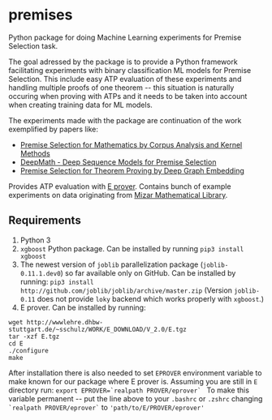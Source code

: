 # premises
Python package for doing Machine Learning experiments for Premise Selection task.

The goal adressed by the package is to provide a Python framework facilitating experiments with binary classification ML models for Premise Selection. This include easy ATP evaluation of these experiments and handling multiple proofs of one theorem -- this situation is naturally occuring when proving with ATPs and it needs to be taken into account when creating training data for ML models.

The experiments made with the package are continuation of the work exemplified by papers like:
* [Premise Selection for Mathematics by Corpus Analysis and Kernel Methods](https://link.springer.com/article/10.1007/s10817-013-9286-5)
* [DeepMath - Deep Sequence Models for Premise Selection](https://arxiv.org/abs/1606.04442)
* [Premise Selection for Theorem Proving by Deep Graph Embedding](http://papers.nips.cc/paper/6871-premise-selection-for-theorem-proving-by-deep-graph-embedding)

Provides ATP evaluation with [E prover](http://wwwlehre.dhbw-stuttgart.de/~sschulz/E/E.html). Contains bunch of example experiments on data originating from [Mizar Mathematical Library](http://mizar.org/library/).

## Requirements
1. Python 3
2. `xgboost` Python package. Can be installed by running
```pip3 install xgboost```
3. The newest version of `joblib` parallelization package (`joblib-0.11.1.dev0`) so far available only on GitHub. Can be installed by running:
```pip3 install http://github.com/joblib/joblib/archive/master.zip```
(Version `joblib-0.11` does not provide `loky` backend which works properly with `xgboost`.)
4. E prover. Can be installed by running:
```
wget http://wwwlehre.dhbw-stuttgart.de/~sschulz/WORK/E_DOWNLOAD/V_2.0/E.tgz
tar -xzf E.tgz
cd E
./configure
make
```
After installation there is also needed to set `EPROVER` environment variable to make known for our package where E prover is. Assuming you are still in `E` directory run:
```export EPROVER=`realpath PROVER/eprover` ```
To make this variable permanent -- put the line above to your `.bashrc` or `.zshrc` changing `` `realpath PROVER/eprover` ``
to `'path/to/E/PROVER/eprover'`


